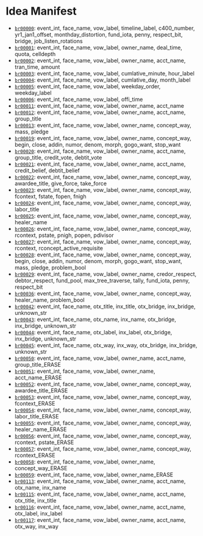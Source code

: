 # Idea Manifest

- [`br00000`](ideas/br00000.md): event_int, face_name, vow_label, timeline_label, c400_number, yr1_jan1_offset, monthday_distortion, fund_iota, penny, respect_bit, bridge, job_listen_rotations
- [`br00001`](ideas/br00001.md): event_int, face_name, vow_label, owner_name, deal_time, quota, celldepth
- [`br00002`](ideas/br00002.md): event_int, face_name, vow_label, owner_name, acct_name, tran_time, amount
- [`br00003`](ideas/br00003.md): event_int, face_name, vow_label, cumlative_minute, hour_label
- [`br00004`](ideas/br00004.md): event_int, face_name, vow_label, cumlative_day, month_label
- [`br00005`](ideas/br00005.md): event_int, face_name, vow_label, weekday_order, weekday_label
- [`br00006`](ideas/br00006.md): event_int, face_name, vow_label, offi_time
- [`br00011`](ideas/br00011.md): event_int, face_name, vow_label, owner_name, acct_name
- [`br00012`](ideas/br00012.md): event_int, face_name, vow_label, owner_name, acct_name, group_title
- [`br00013`](ideas/br00013.md): event_int, face_name, vow_label, owner_name, concept_way, mass, pledge
- [`br00019`](ideas/br00019.md): event_int, face_name, vow_label, owner_name, concept_way, begin, close, addin, numor, denom, morph, gogo_want, stop_want
- [`br00020`](ideas/br00020.md): event_int, face_name, vow_label, owner_name, acct_name, group_title, credit_vote, debtit_vote
- [`br00021`](ideas/br00021.md): event_int, face_name, vow_label, owner_name, acct_name, credit_belief, debtit_belief
- [`br00022`](ideas/br00022.md): event_int, face_name, vow_label, owner_name, concept_way, awardee_title, give_force, take_force
- [`br00023`](ideas/br00023.md): event_int, face_name, vow_label, owner_name, concept_way, fcontext, fstate, fopen, fnigh
- [`br00024`](ideas/br00024.md): event_int, face_name, vow_label, owner_name, concept_way, labor_title
- [`br00025`](ideas/br00025.md): event_int, face_name, vow_label, owner_name, concept_way, healer_name
- [`br00026`](ideas/br00026.md): event_int, face_name, vow_label, owner_name, concept_way, rcontext, pstate, pnigh, popen, pdivisor
- [`br00027`](ideas/br00027.md): event_int, face_name, vow_label, owner_name, concept_way, rcontext, rconcept_active_requisite
- [`br00028`](ideas/br00028.md): event_int, face_name, vow_label, owner_name, concept_way, begin, close, addin, numor, denom, morph, gogo_want, stop_want, mass, pledge, problem_bool
- [`br00029`](ideas/br00029.md): event_int, face_name, vow_label, owner_name, credor_respect, debtor_respect, fund_pool, max_tree_traverse, tally, fund_iota, penny, respect_bit
- [`br00036`](ideas/br00036.md): event_int, face_name, vow_label, owner_name, concept_way, healer_name, problem_bool
- [`br00042`](ideas/br00042.md): event_int, face_name, otx_title, inx_title, otx_bridge, inx_bridge, unknown_str
- [`br00043`](ideas/br00043.md): event_int, face_name, otx_name, inx_name, otx_bridge, inx_bridge, unknown_str
- [`br00044`](ideas/br00044.md): event_int, face_name, otx_label, inx_label, otx_bridge, inx_bridge, unknown_str
- [`br00045`](ideas/br00045.md): event_int, face_name, otx_way, inx_way, otx_bridge, inx_bridge, unknown_str
- [`br00050`](ideas/br00050.md): event_int, face_name, vow_label, owner_name, acct_name, group_title_ERASE
- [`br00051`](ideas/br00051.md): event_int, face_name, vow_label, owner_name, acct_name_ERASE
- [`br00052`](ideas/br00052.md): event_int, face_name, vow_label, owner_name, concept_way, awardee_title_ERASE
- [`br00053`](ideas/br00053.md): event_int, face_name, vow_label, owner_name, concept_way, fcontext_ERASE
- [`br00054`](ideas/br00054.md): event_int, face_name, vow_label, owner_name, concept_way, labor_title_ERASE
- [`br00055`](ideas/br00055.md): event_int, face_name, vow_label, owner_name, concept_way, healer_name_ERASE
- [`br00056`](ideas/br00056.md): event_int, face_name, vow_label, owner_name, concept_way, rcontext, pstate_ERASE
- [`br00057`](ideas/br00057.md): event_int, face_name, vow_label, owner_name, concept_way, rcontext_ERASE
- [`br00058`](ideas/br00058.md): event_int, face_name, vow_label, owner_name, concept_way_ERASE
- [`br00059`](ideas/br00059.md): event_int, face_name, vow_label, owner_name_ERASE
- [`br00113`](ideas/br00113.md): event_int, face_name, vow_label, owner_name, acct_name, otx_name, inx_name
- [`br00115`](ideas/br00115.md): event_int, face_name, vow_label, owner_name, acct_name, otx_title, inx_title
- [`br00116`](ideas/br00116.md): event_int, face_name, vow_label, owner_name, acct_name, otx_label, inx_label
- [`br00117`](ideas/br00117.md): event_int, face_name, vow_label, owner_name, acct_name, otx_way, inx_way